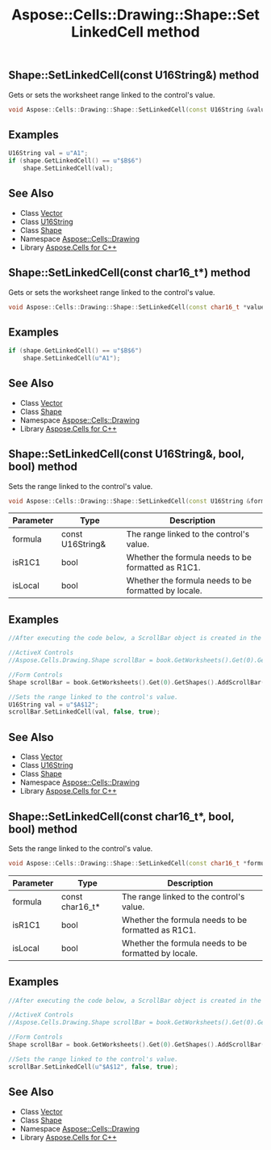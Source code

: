 ﻿---
title: Aspose::Cells::Drawing::Shape::SetLinkedCell method
linktitle: SetLinkedCell
second_title: Aspose.Cells for C++ API Reference
description: 'Aspose::Cells::Drawing::Shape::SetLinkedCell method. Gets or sets the worksheet range linked to the control''s value in C++.'
type: docs
weight: 14600
url: /cpp/aspose.cells.drawing/shape/setlinkedcell/
---
## Shape::SetLinkedCell(const U16String\&) method


Gets or sets the worksheet range linked to the control's value.

```cpp
void Aspose::Cells::Drawing::Shape::SetLinkedCell(const U16String &value)
```


## Examples


```cpp
U16String val = u"A1";
if (shape.GetLinkedCell() == u"$B$6")
    shape.SetLinkedCell(val);
```

## See Also

* Class [Vector](../../../aspose.cells/vector/)
* Class [U16String](../../../aspose.cells/u16string/)
* Class [Shape](../)
* Namespace [Aspose::Cells::Drawing](../../)
* Library [Aspose.Cells for C++](../../../)
## Shape::SetLinkedCell(const char16_t*) method


Gets or sets the worksheet range linked to the control's value.

```cpp
void Aspose::Cells::Drawing::Shape::SetLinkedCell(const char16_t *value)
```


## Examples


```cpp
if (shape.GetLinkedCell() == u"$B$6")
    shape.SetLinkedCell(u"A1");
```

## See Also

* Class [Vector](../../../aspose.cells/vector/)
* Class [Shape](../)
* Namespace [Aspose::Cells::Drawing](../../)
* Library [Aspose.Cells for C++](../../../)
## Shape::SetLinkedCell(const U16String\&, bool, bool) method


Sets the range linked to the control's value.

```cpp
void Aspose::Cells::Drawing::Shape::SetLinkedCell(const U16String &formula, bool isR1C1, bool isLocal)
```


| Parameter | Type | Description |
| --- | --- | --- |
| formula | const U16String\& | The range linked to the control's value. |
| isR1C1 | bool | Whether the formula needs to be formatted as R1C1. |
| isLocal | bool | Whether the formula needs to be formatted by locale. |


## Examples


```cpp
//After executing the code below, a ScrollBar object is created in the generated file. As you drag the slider, the value is displayed in cell A12.

//ActiveX Controls
//Aspose.Cells.Drawing.Shape scrollBar = book.GetWorksheets().Get(0).GetShapes().AddActiveXControl( Aspose.Cells.Drawing.ActiveXControls.ControlType::ScrollBar,2, 0, 2, 0, 30, 130);

//Form Controls
Shape scrollBar = book.GetWorksheets().Get(0).GetShapes().AddScrollBar(2, 0, 2, 0, 130, 30);

//Sets the range linked to the control's value.
U16String val = u"$A$12";
scrollBar.SetLinkedCell(val, false, true);
```

## See Also

* Class [Vector](../../../aspose.cells/vector/)
* Class [U16String](../../../aspose.cells/u16string/)
* Class [Shape](../)
* Namespace [Aspose::Cells::Drawing](../../)
* Library [Aspose.Cells for C++](../../../)
## Shape::SetLinkedCell(const char16_t*, bool, bool) method


Sets the range linked to the control's value.

```cpp
void Aspose::Cells::Drawing::Shape::SetLinkedCell(const char16_t *formula, bool isR1C1, bool isLocal)
```


| Parameter | Type | Description |
| --- | --- | --- |
| formula | const char16_t* | The range linked to the control's value. |
| isR1C1 | bool | Whether the formula needs to be formatted as R1C1. |
| isLocal | bool | Whether the formula needs to be formatted by locale. |


## Examples


```cpp
//After executing the code below, a ScrollBar object is created in the generated file. As you drag the slider, the value is displayed in cell A12.

//ActiveX Controls
//Aspose.Cells.Drawing.Shape scrollBar = book.GetWorksheets().Get(0).GetShapes().AddActiveXControl( Aspose.Cells.Drawing.ActiveXControls.ControlType::ScrollBar,2, 0, 2, 0, 30, 130);

//Form Controls
Shape scrollBar = book.GetWorksheets().Get(0).GetShapes().AddScrollBar(2, 0, 2, 0, 130, 30);

//Sets the range linked to the control's value.
scrollBar.SetLinkedCell(u"$A$12", false, true);
```

## See Also

* Class [Vector](../../../aspose.cells/vector/)
* Class [Shape](../)
* Namespace [Aspose::Cells::Drawing](../../)
* Library [Aspose.Cells for C++](../../../)
